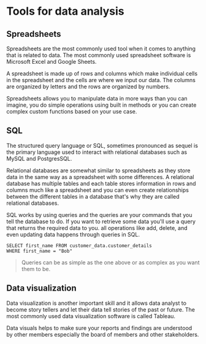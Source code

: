 # Tools for data analysis

## Spreadsheets
Spreadsheets are the most commonly used tool when it comes to anything that is related to data. The most commonly used spreadsheet software is Microsoft Excel and Google Sheets.

A spreadsheet is made up of rows and columns which make individual cells in the spreadsheet and the cells are where we input our data. The columns are organized by letters and the rows are organized by numbers.

Spreadsheets allows you to manipulate data in more ways than you can imagine, you do simple operations using built in methods or you can create complex custom functions based on your use case.
## SQL
The structured query language or SQL, sometimes pronounced as sequel is the primary language used to interact with relational databases such as MySQL and PostgresSQL.

Relational databases are somewhat similar to spreadsheets as they store data in the same way as a spreadsheet with some differences. A relational database has multiple tables and each table stores information in rows and columns much like a spreadsheet and you can even create relationships between the different tables in a database that's why they are called relational databases.

SQL works by using queries and the queries are your commands that you tell the database to do. If you want to retrieve some data you'll use a query that returns the required data to you. all operations like add, delete, and even updating data happens through queries in SQL.

```
SELECT first_name FROM customer_data.customer_details
WHERE first_name = "Bob"
```

> Queries can be as simple as the one above or as complex as you want them to be.

## Data visualization
Data visualization is another important skill and it allows data analyst to become story tellers and let their data tell stories of the past or future. The most commonly used data visualization software is called Tableau.

Data visuals helps to make sure your reports and findings are understood by other members especially the board of members and other stakeholders.
